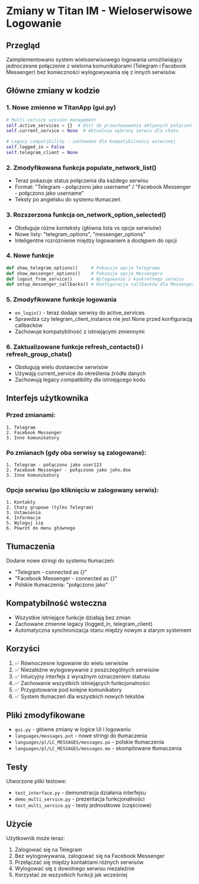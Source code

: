 # Zmiany w Titan IM - Wieloserwisowe Logowanie

## Przegląd
Zaimplementowano system wieloserwisowego logowania umożliwiający jednoczesne połączenie z wieloma komunikatorami (Telegram i Facebook Messenger) bez konieczności wylogowywania się z innych serwisów.

## Główne zmiany w kodzie

### 1. Nowe zmienne w TitanApp (gui.py)
```python
# Multi-service session management
self.active_services = {}  # Dict do przechowywania aktywnych połączeń
self.current_service = None  # Aktualnie wybrany serwis dla chatu

# Legacy compatibility - zachowane dla kompatybilności wstecznej
self.logged_in = False
self.telegram_client = None
```

### 2. Zmodyfikowana funkcja populate_network_list()
- Teraz pokazuje status połączenia dla każdego serwisu
- Format: "Telegram - połączono jako username" / "Facebook Messenger - połączono jako username"
- Teksty po angielsku do systemu tłumaczeń

### 3. Rozszerzona funkcja on_network_option_selected()
- Obsługuje różne konteksty (główna lista vs opcje serwisów)
- Nowe listy: "telegram_options", "messenger_options"
- Inteligentne rozróżnienie między logowaniem a dostępem do opcji

### 4. Nowe funkcje
```python
def show_telegram_options()     # Pokazuje opcje Telegrama
def show_messenger_options()    # Pokazuje opcje Messengera
def logout_from_service()       # Wylogowanie z konkretnego serwisu
def setup_messenger_callbacks() # Konfiguracja callbacków dla Messengera
```

### 5. Zmodyfikowane funkcje logowania
- `on_login()` - teraz dodaje serwisy do active_services
- Sprawdza czy telegram_client_instance nie jest None przed konfiguracją callbacków
- Zachowuje kompatybilność z istniejącymi zmiennymi

### 6. Zaktualizowane funkcje refresh_contacts() i refresh_group_chats()
- Obsługują wielu dostawców serwisów
- Używają current_service do określenia źródła danych
- Zachowują legacy compatibility dla istniejącego kodu

## Interfejs użytkownika

### Przed zmianami:
```
1. Telegram
2. Facebook Messenger
3. Inne komunikatory
```

### Po zmianach (gdy oba serwisy są zalogowane):
```
1. Telegram - połączono jako user123
2. Facebook Messenger - połączono jako john.doe
3. Inne komunikatory
```

### Opcje serwisu (po kliknięciu w zalogowany serwis):
```
1. Kontakty
2. Chaty grupowe (tylko Telegram)
3. Ustawienia
4. Informacje
5. Wyloguj się
6. Powrót do menu głównego
```

## Tłumaczenia
Dodane nowe stringi do systemu tłumaczeń:
- "Telegram - connected as {}"
- "Facebook Messenger - connected as {}"
- Polskie tłumaczenia: "połączono jako"

## Kompatybilność wsteczna
- Wszystkie istniejące funkcje działają bez zmian
- Zachowane zmienne legacy (logged_in, telegram_client)
- Automatyczna synchronizacja stanu między nowym a starym systemem

## Korzyści
1. ✅ Równoczesne logowanie do wielu serwisów
2. ✅ Niezależne wylogowywanie z poszczególnych serwisów
3. ✅ Intuicyjny interfejs z wyraźnym oznaczeniem statusu
4. ✅ Zachowanie wszystkich istniejących funkcjonalności
5. ✅ Przygotowanie pod kolejne komunikatory
6. ✅ System tłumaczeń dla wszystkich nowych tekstów

## Pliki zmodyfikowane
- `gui.py` - główne zmiany w logice UI i logowaniu
- `languages/messages.pot` - nowe stringi do tłumaczenia
- `languages/pl/LC_MESSAGES/messages.po` - polskie tłumaczenia
- `languages/pl/LC_MESSAGES/messages.mo` - skompilowane tłumaczenia

## Testy
Utworzone pliki testowe:
- `test_interface.py` - demonstracja działania interfejsu
- `demo_multi_service.py` - prezentacja funkcjonalności
- `test_multi_service.py` - testy jednostkowe (częściowe)

## Użycie
Użytkownik może teraz:
1. Zalogować się na Telegram
2. Bez wylogowywania, zalogować się na Facebook Messenger  
3. Przełączać się między kontaktami różnych serwisów
4. Wylogować się z dowolnego serwisu niezależnie
5. Korzystać ze wszystkich funkcji jak wcześniej
